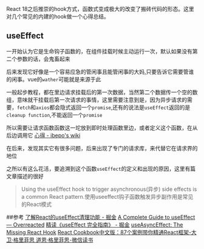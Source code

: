 React 18之后推崇的hook方式，函数式变成极大的改变了搬砖代码的形态。这里对几个常见的内建的hook做一个心得总结。
## useEffect
一开始认为它是生命钩子函数的，在组件挂载时候主动运行一次，默认如果没有第二个参数的话，会鬼畜起来

后来发现它好像是一个容易应急的管闲事且能管闲事的大妈,只要告诉它需要管谁的闲事。vue的`wather`可能就是来源于此

一般起步教程，都在里边请求挂载后的第一次数据，当然第二个数据传一个空的数组，意味就干挂载后第一次请求的事情，这里需要注意到是，因为异步请求的需要，`fetch`和`axios`都会隐式返回一个`promise`,还有的说法是`useEffect`返回的是`cleanup function`,不能返回一个`promise`

所以需要让请求函数函数这一坨放到即时处理函数里边，或者定义这个函数，在从后边调用它 [心得 - ibepo's wiki](https://ibepo.github.io/doc2/lang/React/%E5%BF%83%E5%BE%97/)

在后来，发现其实它有很多问题，后来出现了专门的请求库，来代替它在请求界的地位

之所以有这么花活，要追溯到这个函数`useEffect`的定义和出现的原因，这里有篇文章描述的很好
>Using the useEffect hook to trigger asynchronous(异步) side effects is a common React pattern.使用useeffect钩子函数触发异步副作用是常见的React模式


##参考
[了解React的useEffect清理功能 - 掘金](https://juejin.cn/post/7070703117817348109)
[A Complete Guide to useEffect — Overreacted](https://overreacted.io/a-complete-guide-to-useeffect/)
[精读《useEffect 完全指南》 - 掘金](https://juejin.cn/post/6844903806090608647)
[useAsyncEffect: The Missing React Hook](https://marmelab.com/blog/2023/01/11/use-async-effect-react.html)
[React Cookbook中文版：87个案例带你精通React框架-大卫·格里菲思 道恩·格里菲思-微信读书](https://weread.qq.com/web/reader/8c432530813ab7f0dg018da4k17e328b022b17e62166fad4?)
